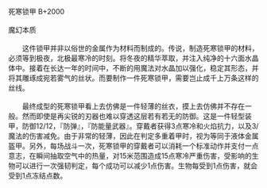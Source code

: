 <title>死寒锁甲</title>
<meta name="GENERATOR" content="WinCHM">
<meta http-equiv="Content-Type" content="text/html; charset=gb2312">
<br>死寒锁甲 B+2000
<br>
<br>魔幻本质
<br>
<br>　　这件锁甲并非以俗世的金属作为材料而制成的。传说，制造死寒锁甲的材料，必须等到极夜，北极最寒冷的时刻。将冬夜的精华萃取，并注入纯净的十六面水晶体中。接着在长达一年的时间中，不断的用魔法对水晶加以强化，稳定其形态，并将其雕琢成宛若雾气的丝状。而要制作一件死寒锁甲，需要岂止成千上万条这样的丝线。
<br>
<br>　　最终成型的死寒锁甲看上去仿佛是一件轻薄的丝衣，摸上去仿佛并不存在一般。然而即使是再尖锐的刃器也难以穿透这层若有若无的防御。这是一件轻型装甲，防御12/12，『防弹』，『防能量武器』。穿戴者获得3点寒冷和火焰抗力，以及3/魔法的伤害减免。由于非常的轻薄，因此在判定多重着甲时，视为等同于液体金属盔甲。另外，每场战斗一次，死寒锁甲的穿戴者可以消耗一个标准动作并支付一点意志，在瞬间抽取空气中的热量，对15米范围造成15点寒冷严重伤害，受影响的生物可以进行一次强韧判定，每个成功可以减少1点伤害。生物每受到1点伤害，就会受到1点冻结点数。
<br>



